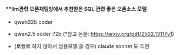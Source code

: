 #### **llm관련 오픈채팅방에서 추천받은 SQL 관련 좋은 오픈소스 모델


- qwen32b coder
- qwen2.5 coder 72b
(*참고 논문: https://arxiv.org/pdf/2502.13117v1)

- (로컬로 하지 않아서 범용모델 쓸 경우) claude sonnet 도 추천
